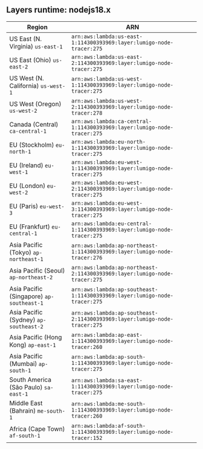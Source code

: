 Layers runtime: nodejs18.x
----
| Region | ARN |
| --- | --- |
|US East (N. Virginia)  `us-east-1`|`arn:aws:lambda:us-east-1:114300393969:layer:lumigo-node-tracer:275`|
|US East (Ohio)  `us-east-2`|`arn:aws:lambda:us-east-2:114300393969:layer:lumigo-node-tracer:275`|
|US West (N. California)  `us-west-1`|`arn:aws:lambda:us-west-1:114300393969:layer:lumigo-node-tracer:275`|
|US West (Oregon)  `us-west-2`|`arn:aws:lambda:us-west-2:114300393969:layer:lumigo-node-tracer:278`|
|Canada (Central)  `ca-central-1`|`arn:aws:lambda:ca-central-1:114300393969:layer:lumigo-node-tracer:275`|
|EU (Stockholm)  `eu-north-1`|`arn:aws:lambda:eu-north-1:114300393969:layer:lumigo-node-tracer:275`|
|EU (Ireland)  `eu-west-1`|`arn:aws:lambda:eu-west-1:114300393969:layer:lumigo-node-tracer:275`|
|EU (London)  `eu-west-2`|`arn:aws:lambda:eu-west-2:114300393969:layer:lumigo-node-tracer:275`|
|EU (Paris)  `eu-west-3`|`arn:aws:lambda:eu-west-3:114300393969:layer:lumigo-node-tracer:275`|
|EU (Frankfurt)  `eu-central-1`|`arn:aws:lambda:eu-central-1:114300393969:layer:lumigo-node-tracer:275`|
|Asia Pacific (Tokyo)  `ap-northeast-1`|`arn:aws:lambda:ap-northeast-1:114300393969:layer:lumigo-node-tracer:276`|
|Asia Pacific (Seoul)  `ap-northeast-2`|`arn:aws:lambda:ap-northeast-2:114300393969:layer:lumigo-node-tracer:275`|
|Asia Pacific (Singapore)  `ap-southeast-1`|`arn:aws:lambda:ap-southeast-1:114300393969:layer:lumigo-node-tracer:275`|
|Asia Pacific (Sydney)  `ap-southeast-2`|`arn:aws:lambda:ap-southeast-2:114300393969:layer:lumigo-node-tracer:275`|
|Asia Pacific (Hong Kong)  `ap-east-1`|`arn:aws:lambda:ap-east-1:114300393969:layer:lumigo-node-tracer:260`|
|Asia Pacific (Mumbai)  `ap-south-1`|`arn:aws:lambda:ap-south-1:114300393969:layer:lumigo-node-tracer:275`|
|South America (São Paulo)  `sa-east-1`|`arn:aws:lambda:sa-east-1:114300393969:layer:lumigo-node-tracer:275`|
|Middle East (Bahrain)  `me-south-1`|`arn:aws:lambda:me-south-1:114300393969:layer:lumigo-node-tracer:260`|
|Africa (Cape Town)  `af-south-1`|`arn:aws:lambda:af-south-1:114300393969:layer:lumigo-node-tracer:152`|
